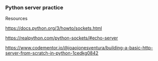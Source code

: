 ### Python server practice

Resources

https://docs.python.org/3/howto/sockets.html

https://realpython.com/python-sockets/#echo-server

https://www.codementor.io/@joaojonesventura/building-a-basic-http-server-from-scratch-in-python-1cedkg0842